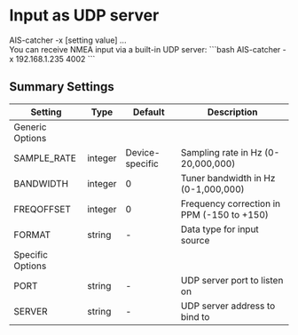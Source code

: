 # Input as UDP server
<div class="command-container">
      <div class="command-syntax">
        <span class="cmd-name">AIS-catcher</span>
        <span class="cmd-flag">-x</span>
        [<span class="cmd-setting">setting</span> <span class="cmd-value">value</span>]
        ...
    </div>
</div>
You can receive NMEA input via a built-in UDP server:
```bash
AIS-catcher -x 192.168.1.235 4002
```

## Summary Settings


| Setting | Type | Default | Description |
|---------|------|---------|-------------|
| Generic Options | | | |
| <span class="cmd-setting">SAMPLE_RATE</span> | integer | <span class="cmd-value">Device-specific</span> | Sampling rate in Hz (0-20,000,000) |
| <span class="cmd-setting">BANDWIDTH</span> | integer | <span class="cmd-value">0</span> | Tuner bandwidth in Hz (0-1,000,000) |
| <span class="cmd-setting">FREQOFFSET</span> | integer | <span class="cmd-value">0</span> | Frequency correction in PPM (-150 to +150) |
| <span class="cmd-setting">FORMAT</span> | string | <span class="cmd-value">-</span> | Data type for input source |
| Specific Options | | | |
| <span class="cmd-setting">PORT</span> | string | <span class="cmd-value">-</span> | UDP server port to listen on |
| <span class="cmd-setting">SERVER</span> | string | <span class="cmd-value">-</span> | UDP server address to bind to |